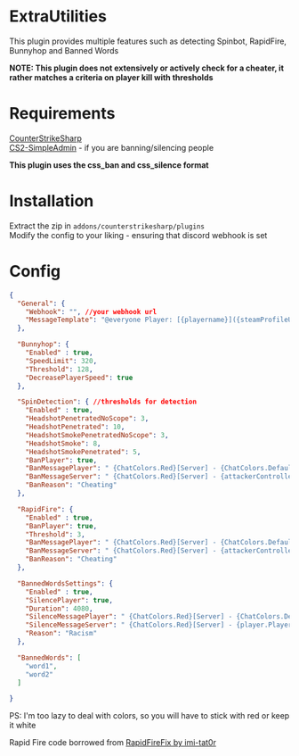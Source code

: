 
# ExtraUtilities

This plugin provides multiple features such as detecting Spinbot, RapidFire, Bunnyhop and Banned Words

**NOTE: This plugin does not extensively or actively check for a cheater, it rather matches a criteria on player kill with thresholds**

# Requirements

[CounterStrikeSharp](https://github.com/roflmuffin/CounterStrikeSharp)\
[CS2-SimpleAdmin](https://github.com/daffyyyy/CS2-SimpleAdmin) - if you are banning/silencing people

**This plugin uses the css_ban and css_silence format**

# Installation

Extract the zip in ```addons/counterstrikesharp/plugins```\
Modify the config to your liking - ensuring that discord webhook is set

# Config

```json
{
  "General": {
    "Webhook": "", //your webhook url
    "MessageTemplate": "@everyone Player: [{playername}]({steamProfileUrl}) is in violation of - {type}" //do not change the variables
  },

  "Bunnyhop": {
    "Enabled" : true,
    "SpeedLimit": 320,
    "Threshold": 128,
    "DecreasePlayerSpeed": true
  },

  "SpinDetection": { //thresholds for detection
    "Enabled" : true,
    "HeadshotPenetratedNoScope": 3,
    "HeadshotPenetrated": 10,
    "HeadshotSmokePenetratedNoScope": 3,
    "HeadshotSmoke": 8,
    "HeadshotSmokePenetrated": 5,
    "BanPlayer": true,
    "BanMessagePlayer": " {ChatColors.Red}[Server] - {ChatColors.Default}You have automatically been banned due to cheating, if you think this was a mistake, appeal on the discord", //do not change the colors or variables, only the text
    "BanMessageServer": " {ChatColors.Red}[Server] - {attackerController.PlayerName} {ChatColors.Default}has automatically been banned due to cheating",
    "BanReason": "Cheating"
  },

  "RapidFire": {
    "Enabled" : true,
    "BanPlayer": true,
    "Threshold": 3,
    "BanMessagePlayer": " {ChatColors.Red}[Server] - {ChatColors.Default}You have automatically been banned due to cheating, if you think this was a mistake, appeal on the discord", //do not change the colors or variables, only the text
    "BanMessageServer": " {ChatColors.Red}[Server] - {attackerController.PlayerName} {ChatColors.Default}has automatically been banned due to cheating",
    "BanReason": "Cheating"
  },

  "BannedWordsSettings": {
    "Enabled" : true,
    "SilencePlayer": true,
    "Duration": 4080,
    "SilenceMessagePlayer": " {ChatColors.Red}[Server] - {ChatColors.Default}You have automatically been silenced for {Configuration.BannedWordsSettings.Duration} minutes due to {Configuration.BannedWordsSettings.Reason}",
    "SilenceMessageServer": " {ChatColors.Red}[Server] - {player.PlayerName} {ChatColors.Default}has automatically been silenced due to {Configuration.BannedWordsSettings.Reason}",
    "Reason": "Racism"
  },

  "BannedWords": [
    "word1",
    "word2"
  ]

}
```

PS: I'm too lazy to deal with colors, so you will have to stick with red or keep it white

Rapid Fire code borrowed from [RapidFireFix by imi-tat0r](https://github.com/HvH-gg/RapidFireFix/)



